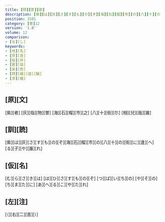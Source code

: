```yaml
---
title: [問][答][歌]
description: [紫][は][灰][さ][す][も][の][ぞ][海][石][榴][市][の][八][十][の][街][に][逢][へ][る][子][や][誰][れ]
position: 3101
category: [巻]12
version: '1.0'
volume: 12
comparison:
- [な][し]
keywords:
- [地][名]
- [奈][良]
- [桜][井]
- [歌][垣]
- [染][色]
- [問][媿][遄][醎]
- [求][婚]
---
```


## [原][文]

[紫][者] [灰][指][物][曽] [海][石][榴][市][之] [八][十][街][尓] [相][兒][哉][誰]

## [訓][読]

[紫][は][灰][さ][す][も][の][ぞ][海][石][榴][市][の][八][十][の][街][に][逢][へ][る][子][や][誰][れ]

## [仮][名]

[む][ら][さ][き][は] [は][ひ][さ][す][も][の][ぞ] [つ][ば][い][ち][の] [や][そ][の][ち][ま][た][に] [あ][へ][る][こ][や][た][れ]

## [左][注]

[（][右][二][首][）]
